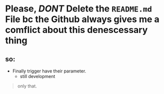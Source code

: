 # Please, ***DONT*** Delete the ``README.md`` File bc the Github always gives me a comflict about this denescessary thing

## so:
- Finally trigger have their parameter.
  - still development
 
> only that.
